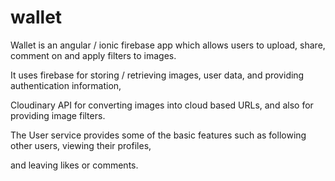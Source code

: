 # wallet

Wallet is an angular / ionic firebase app which allows users to upload, share, comment on and apply filters to images. 

It uses firebase for storing / retrieving images, user data, and providing authentication information, 

Cloudinary API for converting images into cloud based URLs, and also for providing image filters.


The User service provides some of the basic features such as following other users, viewing their profiles,

and leaving likes or comments.
